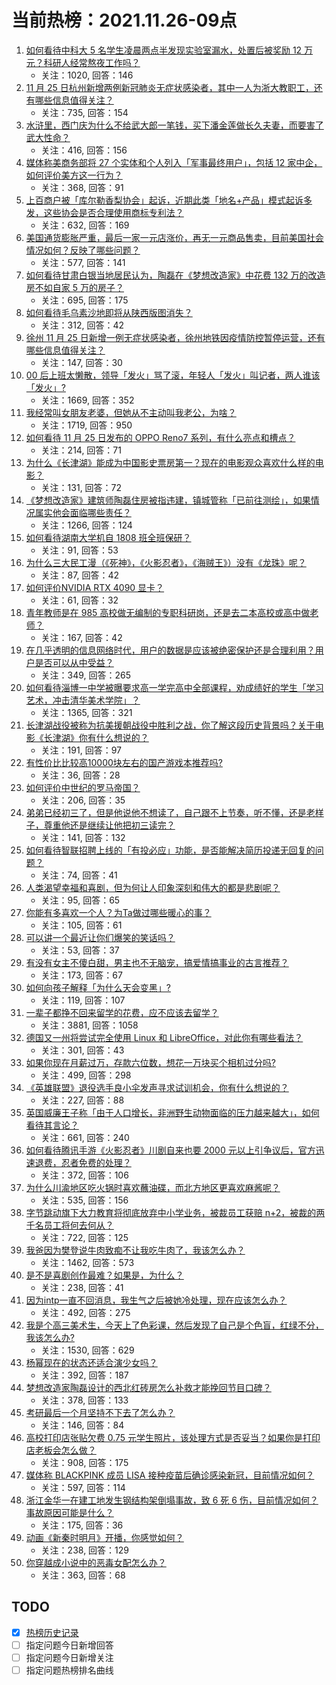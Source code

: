 # 当前热榜：2021.11.26-09点
1. [如何看待中科大 5 名学生凌晨两点半发现实验室漏水，处置后被奖励 12 万元？科研人经常熬夜工作吗？](https://www.zhihu.com/question/501465611)
    * 关注：1020, 回答：146
2. [11 月 25 日杭州新增两例新冠肺炎无症状感染者，其中一人为浙大教职工，还有哪些信息值得关注？](https://www.zhihu.com/question/501588574)
    * 关注：735, 回答：154
3. [水浒里，西门庆为什么不给武大郎一笔钱，买下潘金莲做长久夫妻，而要害了武大性命？](https://www.zhihu.com/question/492755627)
    * 关注：416, 回答：156
4. [媒体称美商务部将 27 个实体和个人列入「军事最终用户」，包括 12 家中企，如何评价美方这一行为？](https://www.zhihu.com/question/501407783)
    * 关注：368, 回答：91
5. [上百商户被「库尔勒香梨协会」起诉，近期此类「地名+产品」模式起诉多发，这些协会是否合理使用商标专利法？](https://www.zhihu.com/question/501510540)
    * 关注：632, 回答：169
6. [美国通货膨胀严重，最后一家一元店涨价，再无一元商品售卖，目前美国社会情况如何？反映了哪些问题？](https://www.zhihu.com/question/501457805)
    * 关注：577, 回答：141
7. [如何看待甘肃白银当地居民认为，陶磊在《梦想改造家》中花费 132 万的改造房不如自家 5 万的房子？](https://www.zhihu.com/question/501407445)
    * 关注：695, 回答：175
8. [如何看待毛乌素沙地即将从陕西版图消失？](https://www.zhihu.com/question/390002520)
    * 关注：312, 回答：42
9. [徐州 11 月 25 日新增一例无症状感染者，徐州地铁因疫情防控暂停运营，还有哪些信息值得关注？](https://www.zhihu.com/question/501605272)
    * 关注：147, 回答：30
10. [00 后上班太懒散，领导「发火」骂了滚，年轻人「发火」叫记者，两人谁该「发火」?](https://www.zhihu.com/question/489482590)
    * 关注：1669, 回答：352
11. [我经常叫女朋友老婆，但她从不主动叫我老公，为啥？](https://www.zhihu.com/question/428538145)
    * 关注：1719, 回答：950
12. [如何看待 11 月 25 日发布的 OPPO Reno7 系列，有什么亮点和槽点？](https://www.zhihu.com/question/501588225)
    * 关注：214, 回答：71
13. [为什么《长津湖》能成为中国影史票房第一？现在的电影观众喜欢什么样的电影？](https://www.zhihu.com/question/501454190)
    * 关注：131, 回答：72
14. [《梦想改造家》建筑师陶磊住房被指违建，镇城管称「已前往测绘」，如果情况属实他会面临哪些责任？](https://www.zhihu.com/question/500878603)
    * 关注：1266, 回答：124
15. [如何看待湖南大学机自 1808 班全班保研？](https://www.zhihu.com/question/500874738)
    * 关注：91, 回答：53
16. [为什么三大民工漫（《死神》，《火影忍者》，《海贼王》）没有《龙珠》呢？](https://www.zhihu.com/question/500713159)
    * 关注：87, 回答：42
17. [如何评价NVIDIA RTX 4090 显卡？](https://www.zhihu.com/question/500334548)
    * 关注：61, 回答：32
18. [青年教师是在 985 高校做无编制的专职科研岗，还是去二本高校或高中做老师？](https://www.zhihu.com/question/495593747)
    * 关注：167, 回答：42
19. [在几乎透明的信息网络时代，用户的数据是应该被绝密保护还是合理利用？用户是否可以从中受益？](https://www.zhihu.com/question/501463236)
    * 关注：349, 回答：265
20. [如何看待淄博一中学被曝要求高一学完高中全部课程，劝成绩好的学生「学习艺术，冲击清华美术学院」？](https://www.zhihu.com/question/501520341)
    * 关注：1365, 回答：321
21. [长津湖战役被称为抗美援朝战役中胜利之战，你了解这段历史背景吗？关于电影《长津湖》你有什么想说的？](https://www.zhihu.com/question/489090992)
    * 关注：191, 回答：97
22. [有性价比比较高10000块左右的国产游戏本推荐吗?](https://www.zhihu.com/question/500462195)
    * 关注：36, 回答：28
23. [如何评价中世纪的罗马帝国？](https://www.zhihu.com/question/304634917)
    * 关注：206, 回答：35
24. [弟弟已经初三了，但是他说他不想读了，自己跟不上节奏，听不懂，还是老样子，尊重他还是继续让他把初三读完？](https://www.zhihu.com/question/501397273)
    * 关注：141, 回答：132
25. [如何看待智联招聘上线的「有投必应」功能，是否能解决简历投递无回复的问题？](https://www.zhihu.com/question/500407777)
    * 关注：74, 回答：41
26. [人类渴望幸福和喜剧，但为何让人印象深刻和伟大的都是悲剧呢？](https://www.zhihu.com/question/416892639)
    * 关注：95, 回答：65
27. [你能有多喜欢一个人？为Ta做过哪些暖心的事？](https://www.zhihu.com/question/501020445)
    * 关注：105, 回答：61
28. [可以讲一个最近让你们爆笑的笑话吗？](https://www.zhihu.com/question/490501134)
    * 关注：53, 回答：37
29. [有没有女主不傻白甜，男主也不无脑宠，搞爱情搞事业的古言推荐？](https://www.zhihu.com/question/407622578)
    * 关注：173, 回答：67
30. [如何向孩子解释「为什么天会变黑」?](https://www.zhihu.com/question/500643843)
    * 关注：119, 回答：107
31. [一辈子都挣不回来留学的花费，应不应该去留学？](https://www.zhihu.com/question/346358935)
    * 关注：3881, 回答：1058
32. [德国又一州将尝试完全使用 Linux 和 LibreOffice，对此你有哪些看法？](https://www.zhihu.com/question/500653831)
    * 关注：301, 回答：43
33. [如果你现在月薪过万，存款六位数，想花一万块买个相机过分吗?](https://www.zhihu.com/question/500982491)
    * 关注：499, 回答：298
34. [《英雄联盟》退役选手良小伞发声寻求试训机会，你有什么想说的？](https://www.zhihu.com/question/501340027)
    * 关注：227, 回答：88
35. [英国威廉王子称「由于人口增长，非洲野生动物面临的压力越来越大」，如何看待其言论？](https://www.zhihu.com/question/501356246)
    * 关注：661, 回答：240
36. [如何看待腾讯手游《火影忍者》川剧自来也要 2000 元以上引争议后，官方迅速退费，忍者免费的处理？](https://www.zhihu.com/question/501092943)
    * 关注：372, 回答：106
37. [为什么川渝地区吃火锅时喜欢蘸油碟，而北方地区更喜欢麻酱呢？](https://www.zhihu.com/question/333401552)
    * 关注：535, 回答：156
38. [字节跳动旗下大力教育将彻底放弃中小学业务，被裁员工获赔 n+2，被裁的两千名员工将何去何从？](https://www.zhihu.com/question/501362474)
    * 关注：722, 回答：125
39. [我爸因为樊登说牛肉致痴不让我吃牛肉了，我该怎么办？](https://www.zhihu.com/question/499979556)
    * 关注：1462, 回答：573
40. [是不是喜剧创作最难？如果是，为什么？](https://www.zhihu.com/question/31179849)
    * 关注：238, 回答：41
41. [因为intp一直不回消息，我生气之后被她冷处理，现在应该怎么办？](https://www.zhihu.com/question/494482491)
    * 关注：492, 回答：275
42. [我是个高三美术生，今天上了色彩课，然后发现了自己是个色盲，红绿不分，我该怎么办?](https://www.zhihu.com/question/421975708)
    * 关注：1530, 回答：629
43. [杨幂现在的状态还适合演少女吗？](https://www.zhihu.com/question/499576882)
    * 关注：392, 回答：187
44. [梦想改造家陶磊设计的西北红砖房怎么补救才能挽回节目口碑？](https://www.zhihu.com/question/501141628)
    * 关注：378, 回答：133
45. [考研最后一个月坚持不下去了怎么办？](https://www.zhihu.com/question/500261092)
    * 关注：146, 回答：84
46. [高校打印店张贴欠费 0.75 元学生照片，该处理方式是否妥当？如果你是打印店老板会怎么做？](https://www.zhihu.com/question/500904587)
    * 关注：908, 回答：175
47. [媒体称 BLACKPINK 成员 LISA 接种疫苗后确诊感染新冠，目前情况如何？](https://www.zhihu.com/question/501326049)
    * 关注：597, 回答：114
48. [浙江金华一在建工地发生钢结构架倒塌事故，致 6 死 6 伤，目前情况如何？事故原因可能是什么？](https://www.zhihu.com/question/501548494)
    * 关注：175, 回答：36
49. [动画《新秦时明月》开播，你感觉如何？](https://www.zhihu.com/question/501068047)
    * 关注：238, 回答：129
50. [你穿越成小说中的恶毒女配怎么办？](https://www.zhihu.com/question/411627053)
    * 关注：363, 回答：68
## TODO
* [x] [热榜历史记录](hot_history/AllHot.md)
* [ ] 指定问题今日新增回答
* [ ] 指定问题今日新增关注
* [ ] 指定问题热榜排名曲线
